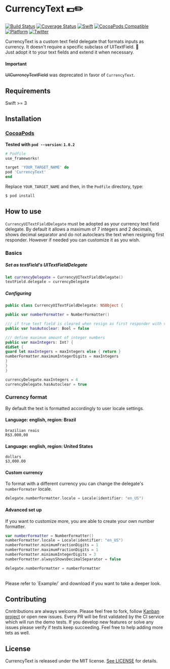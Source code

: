CurrencyText 💶✏️
======================================
[![Build Status](https://travis-ci.org/marinofelipe/UICurrencyTextField.svg?branch=master)](https://travis-ci.org/marinofelipe/UICurrencyTextField)
[![Coverage Status](https://coveralls.io/repos/github/marinofelipe/CurrencyText/badge.svg?branch=master)](https://coveralls.io/github/marinofelipe/CurrencyText?branch=master)
<a href="https://swift.org"><img src="https://img.shields.io/badge/Swift-4.2-orange.svg?style=flat" alt="Swift" /></a>
[![CocoaPods Compatible](https://img.shields.io/badge/pod-v1.0.2-blue.svg)](https://cocoapods.org/pods/CurrencyText)
[![Platform](https://img.shields.io/cocoapods/p/CurrencyText.svg?style=flat)]()
[![Twitter](https://img.shields.io/badge/twitter-@_marinofelipe-blue.svg?style=flat)](https://twitter.com/_marinofelipe)

CurrencyText is a custom text field delegate that formats inputs as currency. It doesn't require a specific subclass of UITextField. 🙌  
Just adopt it to your text fields and extend it when necessary.

#### Important
~~UICurrencyTextField~~ was deprecated in favor of `CurrencyText`.

## Requirements

Swift >= 3

## Installation

### [CocoaPods](https://guides.cocoapods.org/using/using-cocoapods.html)

**Tested with `pod --version`: `1.0.2`**

```ruby
# Podfile
use_frameworks!

target 'YOUR_TARGET_NAME' do
pod 'CurrencyText'
end
```

Replace `YOUR_TARGET_NAME` and then, in the `Podfile` directory, type:

```bash
$ pod install
```

## How to use
`CurrencyUITextFieldDelegate` must be adopted as your currency text field delegate.
By default it allows a maximum of 7 integers and 2 decimals, shows decimal separator and do not autoclears the text when resigning first responder. However if needed you can customize it as you wish.

### Basics

##### Set as textField's UITextFieldDelegate
```swift
let currencyDelegate = CurrencyUITextFieldDelegate()
textField.delegate = currencyDelegate
```  

##### Configuring
```swift
public class CurrencyUITextFieldDelegate: NSObject {

public var numberFormatter = NumberFormatter()

/// if true text field is cleared when resign as first responder with value = 0
public var hasAutoclear: Bool = false

/// define maximum amount of integer numbers
public var maxIntegers: Int? {
didSet {
guard let maxIntegers = maxIntegers else { return }
numberFormatter.maximumIntegerDigits = maxIntegers
}
}
}
```  
```swift
currencyDelegate.maxIntegers = 4
currencyDelegate.hasAutoclear = true
```

### Currency format
By default the text is formatted accordingly to user locale settings.

#### Language: english, region: Brazil  
`brazilian reais`  
`R$3.000,00`
#### Language: english, region: United States  
`dollars`  
`$3,000.00`

#### Custom currency
To format with a different currency you can change the delegate's `numberFormater` locale.

```swift
delegate.numberFormatter.locale = Locale(identifier: "en_US")
```

#### Advanced set up
If you want to customize more, you are able to create your own number formatter.

```swift
var numberFormatter = NumberFormatter()
numberFormatter.locale = Locale(identifier: "en_US")
numberFormatter.minimumFractionDigits = 1
numberFormatter.maximumFractionDigits = 1
numberFormatter.minimumIntegerDigits = 3
numberFormatter.alwaysShowsDecimalSeparator = false

delegate.numberFormatter = numberFormatter
```

<br>
Please refer to `Example/` and download if you want to take a deeper look.

## Contributing
Cnntributions are always welcome. Please feel free to fork, follow [Kanban project](https://github.com/marinofelipe/CurrencyText/projects/1) or open new issues.
Every PR will be first validated by the CI service which will run the demo tests.
If you develop new features or solve any issues please verify if tests keep succeeding. Feel free to help adding more tets as well.

## License
CurrencyText is released under the MIT license. [See LICENSE](https://github.com/marinofelipe/CurrencyText/blob/master/LICENSE) for details.
